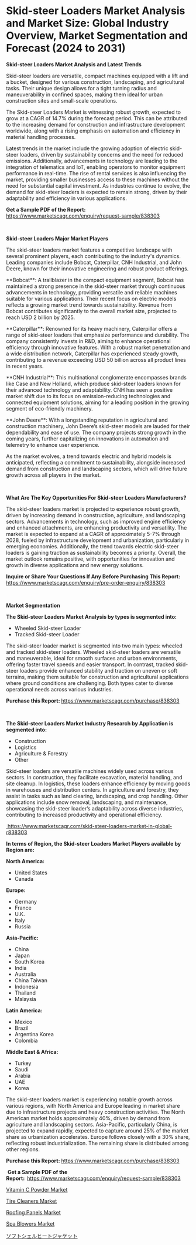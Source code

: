 <p><h1>Skid-steer Loaders Market Analysis and Market Size: Global Industry Overview, Market Segmentation and Forecast (2024 to 2031)</h1></p><p><strong>Skid-steer Loaders Market Analysis and Latest Trends</strong></p>
<p><p>Skid-steer loaders are versatile, compact machines equipped with a lift and a bucket, designed for various construction, landscaping, and agricultural tasks. Their unique design allows for a tight turning radius and maneuverability in confined spaces, making them ideal for urban construction sites and small-scale operations. </p><p>The Skid-steer Loaders Market is witnessing robust growth, expected to grow at a CAGR of 14.7% during the forecast period. This can be attributed to the increasing demand for construction and infrastructure development worldwide, along with a rising emphasis on automation and efficiency in material handling processes. </p><p>Latest trends in the market include the growing adoption of electric skid-steer loaders, driven by sustainability concerns and the need for reduced emissions. Additionally, advancements in technology are leading to the integration of telematics and IoT, enabling operators to monitor equipment performance in real-time. The rise of rental services is also influencing the market, providing smaller businesses access to these machines without the need for substantial capital investment. As industries continue to evolve, the demand for skid-steer loaders is expected to remain strong, driven by their adaptability and efficiency in various applications.</p></p>
<p><strong>Get a Sample PDF of the Report:&nbsp;</strong> <a href="https://www.marketscagr.com/enquiry/request-sample/838303">https://www.marketscagr.com/enquiry/request-sample/838303</a></p>
<p>&nbsp;</p>
<p><strong>Skid-steer Loaders Major Market Players</strong></p>
<p><p>The skid-steer loaders market features a competitive landscape with several prominent players, each contributing to the industry's dynamics. Leading companies include Bobcat, Caterpillar, CNH Industrial, and John Deere, known for their innovative engineering and robust product offerings.</p><p>**Bobcat**: A trailblazer in the compact equipment segment, Bobcat has maintained a strong presence in the skid-steer market through continuous advancements in technology, providing versatile and reliable machines suitable for various applications. Their recent focus on electric models reflects a growing market trend towards sustainability. Revenue from Bobcat contributes significantly to the overall market size, projected to reach USD 2 billion by 2025.</p><p>**Caterpillar**: Renowned for its heavy machinery, Caterpillar offers a range of skid-steer loaders that emphasize performance and durability. The company consistently invests in R&D, aiming to enhance operational efficiency through innovative features. With a robust market penetration and a wide distribution network, Caterpillar has experienced steady growth, contributing to a revenue exceeding USD 50 billion across all product lines in recent years.</p><p>**CNH Industrial**: This multinational conglomerate encompasses brands like Case and New Holland, which produce skid-steer loaders known for their advanced technology and adaptability. CNH has seen a positive market shift due to its focus on emission-reducing technologies and connected equipment solutions, aiming for a leading position in the growing segment of eco-friendly machinery.</p><p>**John Deere**: With a longstanding reputation in agricultural and construction machinery, John Deere’s skid-steer models are lauded for their dependability and ease of use. The company projects strong growth in the coming years, further capitalizing on innovations in automation and telemetry to enhance user experience.</p><p>As the market evolves, a trend towards electric and hybrid models is anticipated, reflecting a commitment to sustainability, alongside increased demand from construction and landscaping sectors, which will drive future growth across all players in the market.</p></p>
<p>&nbsp;</p>
<p><strong>What Are The Key Opportunities For Skid-steer Loaders Manufacturers?</strong></p>
<p><p>The skid-steer loaders market is projected to experience robust growth, driven by increasing demand in construction, agriculture, and landscaping sectors. Advancements in technology, such as improved engine efficiency and enhanced attachments, are enhancing productivity and versatility. The market is expected to expand at a CAGR of approximately 5-7% through 2028, fueled by infrastructure development and urbanization, particularly in emerging economies. Additionally, the trend towards electric skid-steer loaders is gaining traction as sustainability becomes a priority. Overall, the market outlook remains positive, with opportunities for innovation and growth in diverse applications and new energy solutions.</p></p>
<p><strong>Inquire or Share Your Questions If Any Before Purchasing This Report:</strong> <a href="https://www.marketscagr.com/enquiry/pre-order-enquiry/838303">https://www.marketscagr.com/enquiry/pre-order-enquiry/838303</a></p>
<p>&nbsp;</p>
<p><strong>Market Segmentation</strong></p>
<p><strong>The Skid-steer Loaders Market Analysis by types is segmented into:</strong></p>
<p><ul><li>Wheeled Skid-steer Loader</li><li>Tracked Skid-steer Loader</li></ul></p>
<p><p>The skid-steer loader market is segmented into two main types: wheeled and tracked skid-steer loaders. Wheeled skid-steer loaders are versatile and maneuverable, ideal for smooth surfaces and urban environments, offering faster travel speeds and easier transport. In contrast, tracked skid-steer loaders provide enhanced stability and traction on uneven or soft terrains, making them suitable for construction and agricultural applications where ground conditions are challenging. Both types cater to diverse operational needs across various industries.</p></p>
<p><strong>Purchase this Report:&nbsp;</strong><a href="https://www.marketscagr.com/purchase/838303">https://www.marketscagr.com/purchase/838303</a></p>
<p>&nbsp;</p>
<p><strong>The Skid-steer Loaders Market Industry Research by Application is segmented into:</strong></p>
<p><ul><li>Construction</li><li>Logistics</li><li>Agriculture & Forestry</li><li>Other</li></ul></p>
<p><p>Skid-steer loaders are versatile machines widely used across various sectors. In construction, they facilitate excavation, material handling, and site cleanup. In logistics, these loaders enhance efficiency by moving goods in warehouses and distribution centers. In agriculture and forestry, they assist in tasks such as land clearing, landscaping, and crop handling. Other applications include snow removal, landscaping, and maintenance, showcasing the skid-steer loader’s adaptability across diverse industries, contributing to increased productivity and operational efficiency.</p></p>
<p><a href="https://www.marketscagr.com/skid-steer-loaders-market-in-global-r838303">&nbsp;https://www.marketscagr.com/skid-steer-loaders-market-in-global-r838303</a></p>
<p><strong>In terms of Region, the Skid-steer Loaders Market Players available by Region are:</strong></p>
<p>
    <p> <strong> North America: </strong>
        <ul>
            <li>United States</li>
            <li>Canada</li>
        </ul>
        </p> 
    <p> <strong> Europe: </strong>
        <ul>
            <li>Germany</li>
            <li>France</li>
            <li>U.K.</li>
            <li>Italy</li>
            <li>Russia</li>
        </ul>
        </p> 
    <p> <strong> Asia-Pacific: </strong>
        <ul>
            <li>China</li>
            <li>Japan</li>
            <li>South Korea</li>
            <li>India</li>
            <li>Australia</li>
            <li>China Taiwan</li>
            <li>Indonesia</li>
            <li>Thailand</li>
            <li>Malaysia</li>
        </ul>
        </p> 
    <p> <strong> Latin America: </strong>
        <ul>
            <li>Mexico</li>
            <li>Brazil</li>
            <li>Argentina Korea</li>
            <li>Colombia</li>
        </ul>
        </p> 
    <p> <strong> Middle East & Africa: </strong>
        <ul>
            <li>Turkey</li>
            <li>Saudi</li>
            <li>Arabia</li>
            <li>UAE</li>
            <li>Korea</li>
        </ul>
    </p>
    </p>
<p><p>The skid-steer loaders market is experiencing notable growth across various regions, with North America and Europe leading in market share due to infrastructure projects and heavy construction activities. The North American market holds approximately 40%, driven by demand from agriculture and landscaping sectors. Asia-Pacific, particularly China, is projected to expand rapidly, expected to capture around 25% of the market share as urbanization accelerates. Europe follows closely with a 30% share, reflecting robust industrialization. The remaining share is distributed among other regions.</p></p>
<p><strong>Purchase this Report: </strong><a href="https://www.marketscagr.com/purchase/838303">https://www.marketscagr.com/purchase/838303</a></p>
<p>&nbsp;<strong>Get a Sample PDF of the Report:&nbsp;&nbsp;</strong><a href="https://www.marketscagr.com/enquiry/request-sample/838303">https://www.marketscagr.com/enquiry/request-sample/838303</a></p>
<p><strong></strong></p>
<p><p><a href="https://www.linkedin.com/pulse/vitamin-c-powder-market-global-share-ranking-overall-sales-t0sef?trackingId=HojJ45tCTeOj1Lb%2BhrlIPw%3D%3D">Vitamin C Powder Market</a></p><p><a href="https://issuu.com/reportprime-2/docs/tire-cleaners-market-size-2030.pptx_9f3890f9e9a5ee">Tire Cleaners Market</a></p><p><a href="https://issuu.com/reportprime-2/docs/roofing-panels-market-size-2030.ppt_11be6651e705a9">Roofing Panels Market</a></p><p><a href="https://medium.com/@carolyn.ogden667345/the-spa-blowers-market-insights-report-offers-an-in-depth-and-thorough-analysis-of-the-market-a43dd13b156e">Spa Blowers Market</a></p><p><a href="https://medium.com/@vadkqfca47/softshell-heat-jacket-market-%E3%81%AF-%E3%82%B3%E3%82%B9%E3%83%88%E7%AE%A1%E7%90%86%E3%81%A8%E5%8A%B9%E7%8E%87%E5%90%91%E4%B8%8A%E3%82%92%E5%84%AA%E5%85%88%E3%81%97%E3%81%BE%E3%81%99-%E3%81%95%E3%82%89%E3%81%AB-%E5%A0%B1%E5%91%8A%E6%9B%B8%E3%81%AF%E5%B8%82%E5%A0%B4%E3%81%AE%E9%9C%80%E8%A6%81%E9%9D%A2%E3%81%A8%E4%BE%9B%E7%B5%A6%E9%9D%A2%E3%81%AE%E4%B8%A1%E6%96%B9%E3%82%92%E3%82%AB%E3%83%90%E3%83%BC%E3%81%97%E3%81%A6%E3%81%84%E3%81%BE%E3%81%99-softshell-heat-8753c2970188">ソフトシェルヒートジャケット</a></p></p>